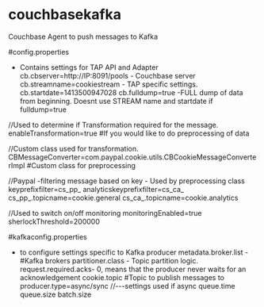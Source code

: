 couchbasekafka
==============
Couchbase Agent to push messages to Kafka


#config.properties 
- Contains settings for TAP API and Adapter
cb.cbserver=http://IP:8091/pools - Couchbase server
cb.streamname=cookiestream - TAP specific settings.
cb.startdate=1413500947028
cb.fulldump=true -FULL dump of data from beginning. Doesnt use STREAM name and startdate if fulldump=true

//Used to determine if Transformation required for the message.
enableTransformation=true #If you would like to do preprocessing of data

//Custom class used for transformation.
CBMessageConverter=com.paypal.cookie.utils.CBCookieMessageConverterImpl #Custom class for preprocessing

//Paypal -filtering message based on key - Used by preprocessing class
keyprefixfilter=cs_pp_
analyticskeyprefixfilter=cs_ca_
cs_pp_.topicname=cookie.general
cs_ca_.topicname=cookie.analytics

//Used to switch on/off monitoring
monitoringEnabled=true
sherlockThreshold=200000

#kafkaconfig.properties 
- to configure settings specific to Kafka producer
metadata.broker.list - #Kafka brokers
partitioner.class - Topic partition logic.
request.required.acks- 0, means that the producer never waits for an acknowledgement
cookie.topic #Topic to publish messages to
producer.type=async/sync
//---settings used if async
queue.time
queue.size
batch.size



